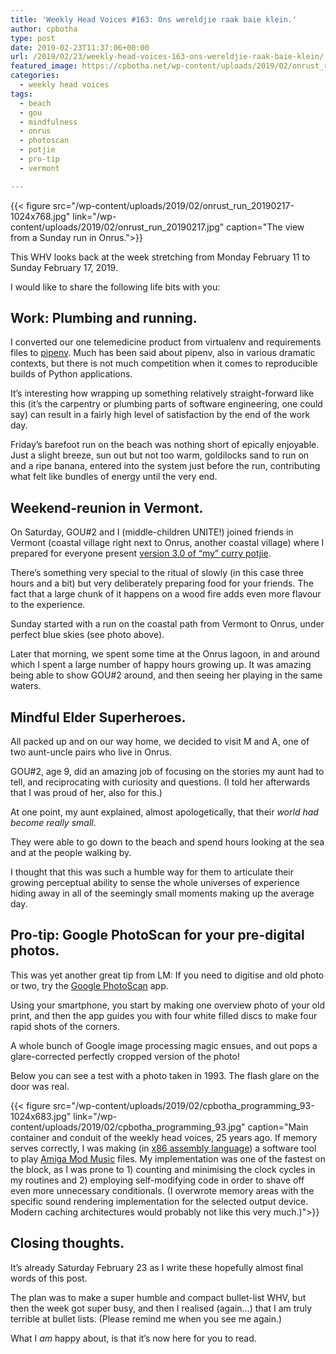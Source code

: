 ```yaml
---
title: 'Weekly Head Voices #163: Ons wereldjie raak baie klein.'
author: cpbotha
type: post
date: 2019-02-23T11:37:06+00:00
url: /2019/02/23/weekly-head-voices-163-ons-wereldjie-raak-baie-klein/
featured_image: https://cpbotha.net/wp-content/uploads/2019/02/onrust_run_20190217-1200x900.jpg
categories:
  - weekly head voices
tags:
  - beach
  - gou
  - mindfulness
  - onrus
  - photoscan
  - potjie
  - pro-tip
  - vermont

---
```

{{< figure src="/wp-content/uploads/2019/02/onrust_run_20190217-1024x768.jpg" link="/wp-content/uploads/2019/02/onrust_run_20190217.jpg" caption="The view from a Sunday run in Onrus.">}} 

This WHV looks back at the week stretching from Monday February 11 to Sunday February 17, 2019.

I would like to share the following life bits with you:

## Work: Plumbing and running.

I converted our one telemedicine product from virtualenv and requirements files to [pipenv][1]. Much has been said about pipenv, also in various dramatic contexts, but there is not much competition when it comes to reproducible builds of Python applications. 

It’s interesting how wrapping up something relatively straight-forward like this (it’s the carpentry or plumbing parts of software engineering, one could say) can result in a fairly high level of satisfaction by the end of the work day. 

Friday’s barefoot run on the beach was nothing short of epically enjoyable. Just a slight breeze, sun out but not too warm, goldilocks sand to run on and a ripe banana, entered into the system just before the run, contributing what felt like bundles of energy until the very end.

## Weekend-reunion in Vermont.

On Saturday, GOU#2 and I (middle-children UNITE!) joined friends in Vermont (coastal village right next to Onrus, another coastal village) where I prepared for everyone present [version 3.0 of “my” curry potjie][2]. 

There’s something very special to the ritual of slowly (in this case three hours and a bit) but very deliberately preparing food for your friends. The fact that a large chunk of it happens on a wood fire adds even more flavour to the experience.

Sunday started with a run on the coastal path from Vermont to Onrus, under perfect blue skies (see photo above).

Later that morning, we spent some time at the Onrus lagoon, in and around which I spent a large number of happy hours growing up. It was amazing being able to show GOU#2 around, and then seeing her playing in the same waters.

## Mindful Elder Superheroes. 

All packed up and on our way home, we decided to visit M and A, one of two aunt-uncle pairs who live in Onrus.

GOU#2, age 9, did an amazing job of focusing on the stories my aunt had to tell, and reciprocating with curiosity and questions. (I told her afterwards that I was proud of her, also for this.)

At one point, my aunt explained, almost apologetically, that their _world had become really small_. 

They were able to go down to the beach and spend hours looking at the sea and at the people walking by.

I thought that this was such a humble way for them to articulate their growing perceptual ability to sense the whole universes of experience hiding away in all of the seemingly small moments making up the average day.

## Pro-tip: Google PhotoScan for your pre-digital photos.

This was yet another great tip from LM: If you need to digitise and old photo or two, try the [Google PhotoScan][3] app.

Using your smartphone, you start by making one overview photo of your old print, and then the app guides you with four white filled discs to make four rapid shots of the corners.

A whole bunch of Google image processing magic ensues, and out pops a glare-corrected perfectly cropped version of the photo!

Below you can see a test with a photo taken in 1993. The flash glare on the door was real.

{{< figure src="/wp-content/uploads/2019/02/cpbotha_programming_93-1024x683.jpg" link="/wp-content/uploads/2019/02/cpbotha_programming_93.jpg" caption="Main container and conduit of the weekly head voices, 25 years ago. If memory serves correctly, I was making (in [x86 assembly language][4]) a software tool to play [Amiga Mod Music][5] files. My implementation was one of the fastest on the block, as I was prone to 1) counting and minimising the clock cycles in my routines and 2) employing self-modifying code in order to shave off even more unnecessary conditionals. (I overwrote memory areas with the specific sound rendering implementation for the selected output device. Modern caching architectures would probably not like this very much.)">}} 

## Closing thoughts.

It’s already Saturday February 23 as I write these hopefully almost final words of this post.

The plan was to make a super humble and compact bullet-list WHV, but then the week got super busy, and then I realised (again…) that I am truly terrible at bullet lists. (Please remind me when you see me again.)

What I _am_ happy about, is that it’s now here for you to read.

 [1]: https://pipenv.readthedocs.io/en/latest/
 [2]: /2019/01/26/weekly-head-voices-160-write-stuff-down/
 [3]: https://www.google.com/photos/scan/
 [4]: https://en.wikipedia.org/wiki/X86_assembly_language
 [5]: https://en.wikipedia.org/wiki/Amiga_music_software#Mod_music_file_format
